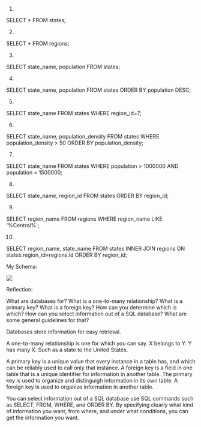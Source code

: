 1.
SELECT *
FROM states;

2.
SELECT *
FROM regions;

3.
SELECT state_name, population
FROM states;

4.
SELECT state_name, population
FROM states
ORDER BY population DESC;

5.
SELECT state_name
FROM states
WHERE region_id=7;

6.
SELECT state_name, population_density
FROM states
WHERE population_density > 50
ORDER BY population_density;

7.
SELECT state_name
FROM states
WHERE population > 1000000 AND population < 1500000;

8.
SELECT state_name, region_id
FROM states
ORDER BY region_id;

9.
SELECT region_name
FROM regions
WHERE region_name LIKE '%Central%';

10.
SELECT region_name, state_name
FROM states
INNER JOIN regions
ON states.region_id=regions.id
ORDER BY region_id;

My Schema:

<img src="/outfits_schema.jpeg">

Reflection:

What are databases for?
What is a one-to-many relationship?
What is a primary key? What is a foreign key? How can you determine which is which?
How can you select information out of a SQL database? What are some general guidelines for that?

Databases store information for easy retrieval.

A one-to-many relationship is one for which you can say.  X belongs to Y.  Y has many X.  Such as a state to the United States.

A primary key is a unique value that every instance in a table has, and which can be reliably used to call only that instance.  A foreign key is a field in one table that is a unique identifier for information in another table.  The primary key is used to organize and distinguigh information in its own table.  A foreign key is used to organize information in another table.

You can select information out of a SQL database use SQL commands such as SELECT, FROM, WHERE, and ORDER BY.  By specifying clearly what kind of information you want, from where, and under what conditions, you can get the information you want.